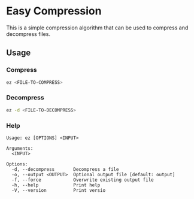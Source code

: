 # Easy Compression

This is a simple compression algorithm that can be used to compress and decompress files.

## Usage

### Compress

```bash
ez <FILE-TO-COMPRESS>
```

### Decompress

```bash
ez -d <FILE-TO-DECOMPRESS>
```

### Help

```
Usage: ez [OPTIONS] <INPUT>

Arguments:
  <INPUT>

Options:
  -d, --decompress       Decompress a file
  -o, --output <OUTPUT>  Optional output file [default: output]
  -f, --force            Overwrite existing output file
  -h, --help             Print help
  -V, --version          Print versio
```
